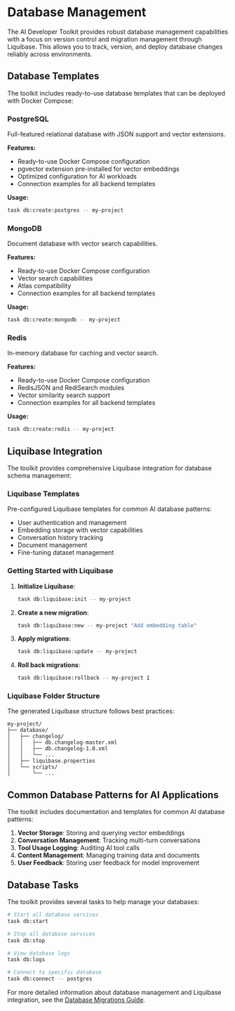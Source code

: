 # Database Management

The AI Developer Toolkit provides robust database management capabilities with a focus on version control and migration management through Liquibase. This allows you to track, version, and deploy database changes reliably across environments.

## Database Templates

The toolkit includes ready-to-use database templates that can be deployed with Docker Compose:

### PostgreSQL

Full-featured relational database with JSON support and vector extensions.

**Features:**
- Ready-to-use Docker Compose configuration
- pgvector extension pre-installed for vector embeddings
- Optimized configuration for AI workloads
- Connection examples for all backend templates

**Usage:**
```bash
task db:create:postgres -- my-project
```

### MongoDB

Document database with vector search capabilities.

**Features:**
- Ready-to-use Docker Compose configuration
- Vector search capabilities
- Atlas compatibility
- Connection examples for all backend templates

**Usage:**
```bash
task db:create:mongodb -- my-project
```

### Redis

In-memory database for caching and vector search.

**Features:**
- Ready-to-use Docker Compose configuration
- RedisJSON and RediSearch modules
- Vector similarity search support
- Connection examples for all backend templates

**Usage:**
```bash
task db:create:redis -- my-project
```

## Liquibase Integration

The toolkit provides comprehensive Liquibase integration for database schema management:

### Liquibase Templates

Pre-configured Liquibase templates for common AI database patterns:

- User authentication and management
- Embedding storage with vector capabilities
- Conversation history tracking
- Document management
- Fine-tuning dataset management

### Getting Started with Liquibase

1. **Initialize Liquibase**:
   ```bash
   task db:liquibase:init -- my-project
   ```

2. **Create a new migration**:
   ```bash
   task db:liquibase:new -- my-project "Add embedding table"
   ```

3. **Apply migrations**:
   ```bash
   task db:liquibase:update -- my-project
   ```

4. **Roll back migrations**:
   ```bash
   task db:liquibase:rollback -- my-project 1
   ```

### Liquibase Folder Structure

The generated Liquibase structure follows best practices:

```
my-project/
├── database/
│   ├── changelog/
│   │   ├── db.changelog-master.xml
│   │   ├── db.changelog-1.0.xml
│   │   └── ...
│   ├── liquibase.properties
│   └── scripts/
│       └── ...
```

## Common Database Patterns for AI Applications

The toolkit includes documentation and templates for common AI database patterns:

1. **Vector Storage**: Storing and querying vector embeddings
2. **Conversation Management**: Tracking multi-turn conversations
3. **Tool Usage Logging**: Auditing AI tool calls
4. **Content Management**: Managing training data and documents
5. **User Feedback**: Storing user feedback for model improvement

## Database Tasks

The toolkit provides several tasks to help manage your databases:

```bash
# Start all database services
task db:start

# Stop all database services
task db:stop

# View database logs
task db:logs

# Connect to specific database
task db:connect -- postgres
```

For more detailed information about database management and Liquibase integration, see the [Database Migrations Guide](../user-guides/database-migrations.md).